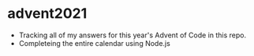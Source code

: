 # advent2021
  * Tracking all of my answers for this year's Advent of Code in this repo.
  * Completeing the entire calendar using Node.js